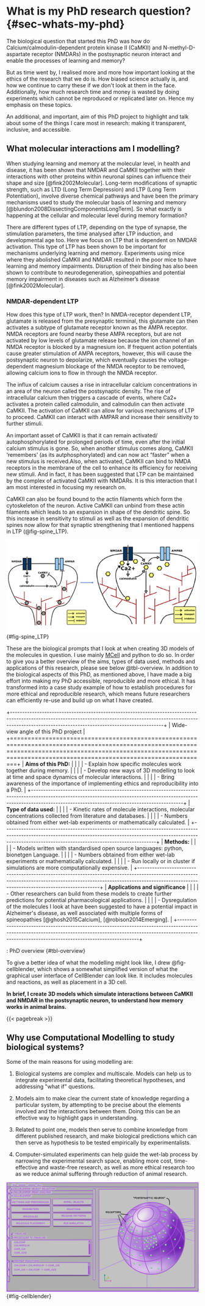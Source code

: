 # What is my PhD research question? {#sec-whats-my-phd}

The biological question that started this PhD was how do Calcium/calmodulin-dependent protein kinase II (CaMKII) and N-methyl-D-aspartate receptor (NMDARs) in the postsynaptic neuron interact and enable the processes of learning and memory?

But as time went by, I realised more and more how important looking at the ethics of the research that we do is. How biased science actually is, and how we continue to carry these if we don't look at them in the face. Additionally, how much research time and money is wasted by doing experiments which cannot be reproduced or replicated later on. Hence my emphasis on these topics. 

An additional, and important, aim of this PhD project to highlight and talk about some of the things I care most in research: making it transparent, inclusive, and accessible.

## What molecular interactions am I modelling?

When studying learning and memory at the molecular level, in health and disease, it has been shown that NMDAR and CaMKII together with their interactions with other proteins within neuronal spines can influence their shape and size [@fink2002Molecular]. Long-term modifications of synaptic strength, such as LTD (Long Term Depression) and LTP (Long Term Potentiation), involve diverse chemical pathways and have been the primary mechanisms used to study the molecular basis of learning and memory [@blundon2008DissectingComponentsLongTerm]. So what exactly is happening at the cellular and molecular level during memory formation?

There are different types of LTP, depending on the type of synapse, the stimulation parameters, the time analysed after LTP induction, and developmental age too. Here we focus on LTP that is dependent on NMDAR activation. This type of LTP has been shown to be important for mechanisms underlying learning and memory. Experiments using mice where they abolished CaMKII and NMDAR resulted in the poor mice to have learning and memory impairments. Disruption of their binding has also been shown to contribute to neurodegeneration, spineopathies and potential memory impairment in diseases such as Alzheimer’s disease [@fink2002Molecular].

### NMDAR-dependent LTP

How does this type of LTP work, then? In NMDA-receptor dependent LTP, glutamate is released from the presynaptic terminal, this glutamate can then activates a subtype of glutamate receptor known as the AMPA receptor. NMDA receptors are found nearby these AMPA receptors, but are not activated by low levels of glutamate release because the ion channel of an NMDA receptor is blocked by a magnesium ion. If frequent action potentials cause greater stimulation of AMPA receptors, however, this will cause the postsynaptic neuron to depolarize, which eventually causes the voltage-dependent magnesium blockage of the NMDA receptor to be removed, allowing calcium ions to flow in through the NMDA receptor. 

The influx of calcium causes a rise in intracellular calcium concentrations in an area of the neuron called the postsynaptic density. The rise of intracellular calcium then triggers a cascade of events, where Ca2+ activates a protein called calmodulin, and calmodulin can then activate CaMKII. The activation of CaMKII can allow for various mechanisms of LTP to proceed. CaMKII can interact with AMPAR and increase their sensitivity to further stimuli. 

An important asset of CaMKII is that it can remain activated/ autophosphorylated for prolonged periods of time, even after the initial calcium stimulus is gone. So, when another stimulus comes along, CaMKII ‘remembers’ (as its autphosphorylated) and can now act “faster” when a new stimulus is received.Also, when activated, CaMKII can bind to NMDA receptors in the membrane of the cell to enhance its efficiency for receiving new stimuli. And in fact, it has been suggested that LTP can be maintained by the complex of activated CaMKII with NMDARs. It is this interaction that I am most interested in focusing my research on.

CaMKII can also be found bound to the actin filaments which form the cytoskeleton of the neuron. Active CaMKII can unbind from these actin filaments which leads to an expansion in shape of the dendritic spine. So this increase in sensitivity to stimuli as well as the expansion of dendritic spines now allow for that synaptic strengthening that I mentioned happens in LTP (@fig-spine_LTP).

![Dendritic spine remodelling in LTP. (Figure provided by M. Stefan).](images/spine_LTP.PNG){#fig-spine_LTP}

These are the biological prompts that I look at when creating 3D models of the molecules in question. I use mainly [MCell](https://mcell.org/) and python to do so. In order to give you a better overview of the aims, types of data used, methods and applications of this research, please see below @tbl-overview. In addition to the biological aspects of this PhD, as mentioned above, I have made a big effort into making my PhD accessible, reproducible and more ethical. It has transformed into a case study example of how to establish procedures for more ethical and reproducible research, which means future researchers can efficiently re-use and build up on what I have created.

+--------------------------------------------------------------------------------------------------------------------------------------------------------------------------------------------------------------------------+
| Wide-view angle of this PhD project                                                                                                                                                                                      |
+==========================================================================================================================================================================================================================+
| **Aims of this PhD:**                                                                                                                                                                                                    |
|                                                                                                                                                                                                                          |
| -   Explain how specific molecules work together during memory.                                                                                                                                                          |
|                                                                                                                                                                                                                          |
| -   Develop new ways of 3D modelling to look at time and space dynamics of molecular interactions.                                                                                                                       |
|                                                                                                                                                                                                                          |
| -   Bring awareness of the importance of implementing ethics and reproducibility into a PhD.                                                                                                                             |
+--------------------------------------------------------------------------------------------------------------------------------------------------------------------------------------------------------------------------+
| **Type of data used:**                                                                                                                                                                                                   |
|                                                                                                                                                                                                                          |
| -   Kinetic rates of molecule interactions, molecular concentrations collected from literature and databases.                                                                                                             |
|                                                                                                                                                                                                                          |
| -   Numbers obtained from either wet-lab experiments or mathematically calculated.                                                                                                                                       |
+--------------------------------------------------------------------------------------------------------------------------------------------------------------------------------------------------------------------------+
| **Methods:**                                                                                                                                                                                                             |
|                                                                                                                                                                                                                          |
| -   Models written with standardised open source languages: python, bionetgen Language.                                                                                                                                  |
|                                                                                                                                                                                                                          |
| -   Numbers obtained from either wet-lab experiments or mathematically calculated.                                                                                                                                       |
|                                                                                                                                                                                                                          |
| -   Run locally or in cluster if simulations are more computationally expensive.                                                                                                                                         |
+--------------------------------------------------------------------------------------------------------------------------------------------------------------------------------------------------------------------------+
| **Applications and significance**                                                                                                                                                                                        |
|                                                                                                                                                                                                                          |
| -   Other researchers can build from these models to create further predictions for potential pharmacological applications.                                                                                              |
|                                                                                                                                                                                                                          |
| -   Dysregulation of the molecules I look at have been suggested to have a potential impact in Alzheimer's disease, as well associated with multiple forms of spineopathies [@ghosh2015Calcium], [@robison2014Emerging]. |
+--------------------------------------------------------------------------------------------------------------------------------------------------------------------------------------------------------------------------+

: PhD overview {#tbl-overview}

To give a better idea of what the modelling might look like, I drew @fig-cellblender, which shows a somewhat simplified version of what the graphical user interface of CellBlender can look like. It includes molecules and reactions, as well as placement in a 3D cell.

**In brief, I create 3D models which simulate interactions between CaMKII and NMDAR in the postsynaptic neuron, to understand how memory works in animal brains.**

{{< pagebreak >}}

## Why use Computational Modelling to study biological systems?

Some of the main reasons for using modelling are:

1.  Biological systems are complex and multiscale. Models can help us to integrate experimental data, facilitating theoretical hypotheses, and addressing "what if" questions.

2.  Models aim to make clear the current state of knowledge regarding a particular system, by attempting to be precise about the elements involved and the interactions between them. Doing this can be an effective way to highlight gaps in understanding.

3.  Related to point one, models then serve to combine knowledge from different published research, and make biological predictions which can then serve as hypothesis to be tested empirically by experimentalists.

4.  Computer-simulated experiments can help guide the wet-lab process by narrowing the experimental search space, enabling more cost, time-effective and waste-free research, as well as more ethical research too as we reduce animal suffering through reduction of animal research.

![A 3D model of a postsynaptic dendritic head, in a schematic of the CellBlender interface.](images/mcell_doodle.jpg){#fig-cellblender}
